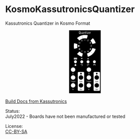 # KosmoKassutronicsQuantizer
 Kassutronics Quantizer in Kosmo Format
 
<p align="center">
  <img src="QuantizerPanelGraphics.png" width="100" title="QuantizerPanelGraphics">
</p>

[Build Docs from Kassutronics](https://github.com/kassu/kassutronics/blob/master/documentation/Quantizer/Quantizer_Build_Docs_1.1A.pdf)

Status:   
July2022 - Boards have not been manufactured or tested


License:  
[CC-BY-SA](https://creativecommons.org/licenses/by-sa/3.0/) 